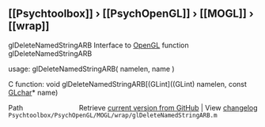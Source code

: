 ## [[Psychtoolbox]] &#8250; [[PsychOpenGL]] &#8250; [[MOGL]] &#8250; [[wrap]]

glDeleteNamedStringARB  Interface to [OpenGL](OpenGL) function glDeleteNamedStringARB  
  
usage:  glDeleteNamedStringARB( namelen, name )  
  
C function:  void glDeleteNamedStringARB[(GLint]((GLint) namelen, const [GLchar](GLchar)\* name)  




<div class="code_header" style="text-align:right;">
  <span style="float:left;">Path&nbsp;&nbsp;</span> <span class="counter">Retrieve <a href=
  "https://raw.github.com/Psychtoolbox-3/Psychtoolbox-3/beta/Psychtoolbox/PsychOpenGL/MOGL/wrap/glDeleteNamedStringARB.m">current version from GitHub</a> | View <a href=
  "https://github.com/Psychtoolbox-3/Psychtoolbox-3/commits/beta/Psychtoolbox/PsychOpenGL/MOGL/wrap/glDeleteNamedStringARB.m">changelog</a></span>
</div>
<div class="code">
  <code>Psychtoolbox/PsychOpenGL/MOGL/wrap/glDeleteNamedStringARB.m</code>
</div>

